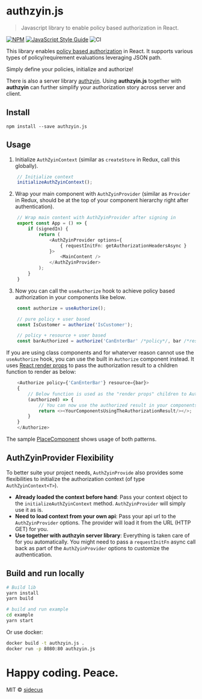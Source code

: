 # authzyin.js

> Javascript library to enable policy based authorization in React.

[![NPM](https://img.shields.io/npm/v/authzyin.js.svg)](https://www.npmjs.com/package/authzyin.js) [![JavaScript Style Guide](https://img.shields.io/badge/code_style-standard-brightgreen.svg)](https://standardjs.com) ![CI](https://github.com/sidecus/authzyin.js/workflows/CI/badge.svg)

This library enables [policy based authorization](https://docs.microsoft.com/en-us/aspnet/core/security/authorization/policies?view=aspnetcore-3.1) in React. It supports various types of policy/requirement evaluations leveraging JSON path.

Simply define your policies, initialize and authorize!

There is also a server library [authzyin](https://github.com/sidecus/authzyin). Using **authzyin.js** together with **authzyin** can further simplify your authorization story across server and client.


## Install
```Shell
npm install --save authzyin.js
```

## Usage
1. Initialize ```AuthZyinContext``` (similar as ```createStore``` in Redux, call this globally).
```typescript
    // Initialize context
    initializeAuthZyinContext();
```
2. Wrap your main component with ```AuthZyinProvider``` (similar as ```Provider``` in Redux, should be at the top of your component hierarchy right after authentication).
```typescript
    // Wrap main content with AuthZyinProvider after signing in
    export const App = () => {
        if (signedIn) {
            return (
                <AuthZyinProvider options={
                    { requestInitFn: getAuthorizationHeadersAsync }
                }>
                    <MainContent />
                </AuthZyinProvider>
            );
        }
    }
```
3. Now you can call the ```useAuthorize``` hook to achieve policy based authorization in your components like below.
```typescript
    const authorize = useAuthorize();

    // pure policy + user based
    const IsCustomer = authorize('IsCustomer');

    // policy + resource + user based
    const barAuthorized = authorize('CanEnterBar' /*policy*/, bar /*resource*);
```
If you are using class components and for whaterver reason cannot use the ```useAuthorize``` hook, you can use the built in ```Authorize``` component instead. It uses [React render props](https://reactjs.org/docs/render-props.html) to pass the authorization result to a children function to render as below:
```typescript
    <Authorize policy={'CanEnterBar'} resource={bar}>
    {
        // Below function is used as the "render props" children to Authorize.
        (authorized) => {
            // You can now use the authorized result in your components
            return <><YourComponentsUsingTheAuthorizationResult/></>;
        }
    }
    </Authorize>
```
The sample [PlaceComponent](https://github.com/sidecus/authzyin.js/blob/master/example/src/components/PlaceComponent.tsx) shows usage of both patterns.

## AuthZyinProvider Flexibility
To better suite your project needs, ```AuthZyinProvide``` also provides some flexibilities to initialize the authorization context (of type ```AuthZyinContext<T>```).
- **Already loaded the context before hand**: Pass your context object to the ```initializeAuthZyinContext``` method. ```AuthZyinProvider``` will simply use it as is.
- **Need to load context from your own api**: Pass your api url to the ```AuthZyinProvider``` options. The provider will load it from the URL (HTTP GET) for you.
- **Use together with authzyin server library**: Everything is taken care of for you automatically. You might need to pass a ```requestInitFn``` async call back as part of the ```AuthZyinProvider``` options to customize the authentication.

## Build and run locally
```bash
# Build lib
yarn install
yarn build

# build and run example
cd example
yarn start
```
Or use docker:
```bash
docker build -t authzyin.js .
docker run -p 8080:80 authzyin.js
```

# Happy coding. Peace.
MIT © [sidecus](https://github.com/sidecus)
